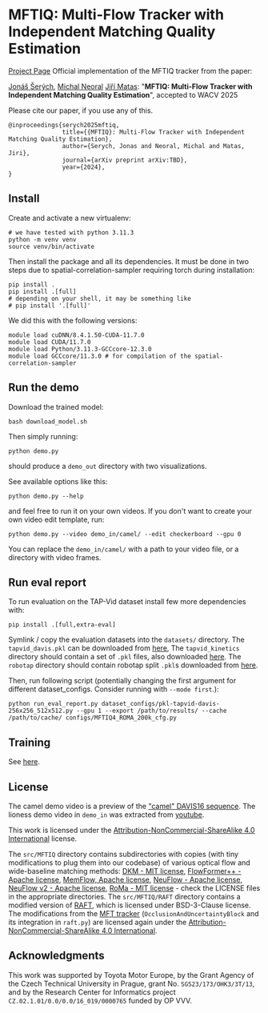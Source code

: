 
# MFTIQ: Multi-Flow Tracker with Independent Matching Quality Estimation

[Project Page](https://cmp.felk.cvut.cz/~serycjon/MFTIQ/)
Official implementation of the MFTIQ tracker from the paper:

[Jonáš Šerých](https://cmp.felk.cvut.cz/~serycjon/), [Michal Neoral](https://scholar.google.com/citations?user=fK9nkmQAAAAJ&hl=en&oi=ao) [Jiří Matas](https://cmp.felk.cvut.cz/~matas/): "**MFTIQ: Multi-Flow Tracker with Independent Matching Quality Estimation**", accepted to WACV 2025

Please cite our paper, if you use any of this.

    @inproceedings{serych2025mftiq,
                   title={{MFTIQ}: Multi-Flow Tracker with Independent Matching Quality Estimation},
                   author={Serych, Jonas and Neoral, Michal and Matas, Jiri},
                   journal={arXiv preprint arXiv:TBD},
                   year={2024},
    }


## Install

Create and activate a new virtualenv:

    # we have tested with python 3.11.3
    python -m venv venv
    source venv/bin/activate

Then install the package and all its dependencies.
It must be done in two steps due to spatial-correlation-sampler requiring torch during installation:

    pip install .
	pip install .[full]
	# depending on your shell, it may be something like
	# pip install '.[full]'

We did this with the following versions:
	
	module load cuDNN/8.4.1.50-CUDA-11.7.0
    module load CUDA/11.7.0
    module load Python/3.11.3-GCCcore-12.3.0
    module load GCCcore/11.3.0 # for compilation of the spatial-correlation-sampler

## Run the demo
Download the trained model:

	bash download_model.sh

Then simply running:

    python demo.py

should produce a `demo_out` directory with two visualizations.

See available options like this:

	python demo.py --help
	
and feel free to run it on your own videos. If you don't want to create your own video edit template, run:

	python demo.py --video demo_in/camel/ --edit checkerboard --gpu 0

You can replace the `demo_in/camel/` with a path to your video file, or a directory with video frames.


## Run eval report
To run evaluation on the TAP-Vid dataset install few more dependencies with:

	pip install .[full,extra-eval]
	
Symlink / copy the evaluation datasets into the `datasets/` directory.
The `tapvid_davis.pkl` can be downloaded from [here](https://github.com/google-deepmind/tapnet/tree/main/tapnet/tapvid),
The `tapvid_kinetics` directory should contain a set of `.pkl` files, also downloaded [here](https://github.com/google-deepmind/tapnet/tree/main/tapnet/tapvid).
The `robotap` directory should contain robotap split `.pkl`s downloaded from [here](https://github.com/google-deepmind/tapnet?tab=readme-ov-file#roboTAP).

Then, run following script (potentially changing the first argument for different dataset_configs. Consider running with `--mode first`.):

    python run_eval_report.py dataset_configs/pkl-tapvid-davis-256x256_512x512.py --gpu 1 --export /path/to/results/ --cache /path/to/cache/ configs/MFTIQ4_ROMA_200k_cfg.py
	
## Training
See [here](src/MFTIQ/UOM/readme.md).

## License

The camel demo video is a preview of the ["camel" DAVIS16 sequence](https://davischallenge.org/davis2016/one_result.html?seq_id=camel).
The lioness demo video in `demo_in` was extracted from [youtube](https://www.youtube.com/watch?v=ugsJtsO9w1A).

This work is licensed under the [Attribution-NonCommercial-ShareAlike 4.0 International](https://creativecommons.org/licenses/by-nc-sa/4.0/) license.

The `src/MFTIQ` directory contains subdirectories with copies (with tiny modifications to plug them into our codebase) of various optical flow and wide-baseline matching methods: [DKM - MIT license](https://github.com/Parskatt/DKM), [FlowFormer++ - Apache license](https://github.com/XiaoyuShi97/FlowFormerPlusPlus), [MemFlow, Apache license](https://github.com/DQiaole/MemFlow), [NeuFlow - Apache license](https://github.com/neufieldrobotics/NeuFlow), [NeuFlow v2 - Apache license](https://github.com/neufieldrobotics/NeuFlow_v2), [RoMa - MIT license](https://github.com/Parskatt/RoMa) - check the LICENSE files in the appropriate directories.
The `src/MFTIQ/RAFT` directory contains a modified version of [RAFT](https://github.com/princeton-vl/RAFT), which is licensed under BSD-3-Clause license.
The modifications from the [MFT tracker](https://cmp.felk.cvut.cz/~serycjon/MFT) (`OcclusionAndUncertaintyBlock` and its integration in `raft.py`) are licensed again under the [Attribution-NonCommercial-ShareAlike 4.0 International](https://creativecommons.org/licenses/by-nc-sa/4.0/).

## Acknowledgments

This work was supported by Toyota Motor Europe,
by the Grant Agency of the Czech Technical University in Prague, grant No. `SGS23/173/OHK3/3T/13`, and
by the Research Center for Informatics project `CZ.02.1.01/0.0/0.0/16_019/0000765` funded by OP VVV.

